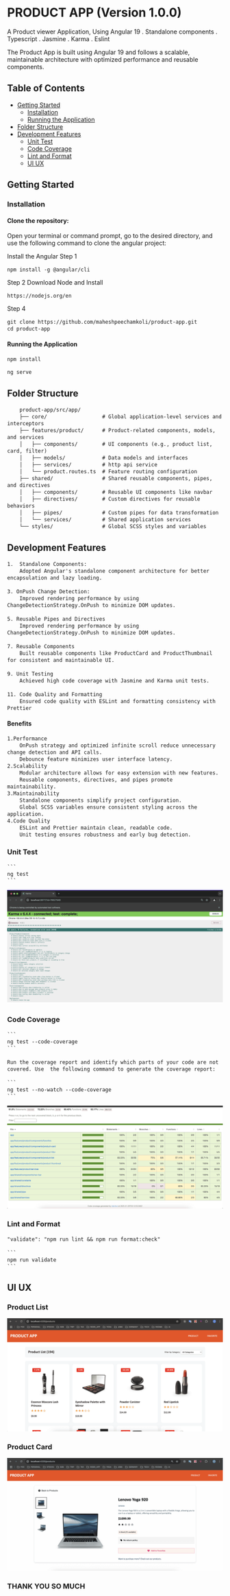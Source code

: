 # PRODUCT APP (Version 1.0.0)

A Product viewer Application, Using Angular 19 . Standalone components . Typescript . Jasmine . Karma . Eslint

The Product App is built using Angular 19 and follows a scalable, maintainable architecture with optimized performance and reusable components.

## Table of Contents

- [Getting Started](#getting-started)
  - [Installation](#installation)
  - [Running the Application](#running-the-application)
- [Folder Structure](#folder-structure)
- [Development Features](#development-features)
  - [Unit Test](#unit-test)
  - [Code Coverage](#code-coverage)
  - [Lint and Format](#lint-format)
  - [UI UX](#ui-ux)

## Getting Started

### Installation

#### Clone the repository:

Open your terminal or command prompt, go to the desired directory, and use the following command to clone the angular project:

Install the Angular 
Step 1
```
npm install -g @angular/cli
```
Step 2
Download Node and Install

```
https://nodejs.org/en
```

Step 4
```
git clone https://github.com/maheshpeechamkoli/product-app.git
cd product-app
```

#### Running the Application

```
npm install
```

```
ng serve
```

## Folder Structure

```
    product-app/src/app/
    ├── core/                  # Global application-level services and interceptors
    ├── features/product/      # Product-related components, models, and services
    │   ├── components/        # UI components (e.g., product list, card, filter)
    │   ├── models/            # Data models and interfaces
    │   ├── services/          # http api service
    │   └── product.routes.ts  # Feature routing configuration
    ├── shared/                # Shared reusable components, pipes, and directives
    │   ├── components/        # Reusable UI components like navbar
    │   ├── directives/        # Custom directives for reusable behaviors
    │   ├── pipes/             # Custom pipes for data transformation
    │   └── services/          # Shared application services
    └── styles/                # Global SCSS styles and variables
```

## Development Features

    1.  Standalone Components:
        Adopted Angular's standalone component architecture for better encapsulation and lazy loading.
        
    3. OnPush Change Detection:
        Improved rendering performance by using ChangeDetectionStrategy.OnPush to minimize DOM updates.
       
    5. Reusable Pipes and Directives
        Improved rendering performance by using ChangeDetectionStrategy.OnPush to minimize DOM updates.
       
    7. Reusable Components
        Built reusable components like ProductCard and ProductThumbnail for consistent and maintainable UI.
       
    9. Unit Testing
        Achieved high code coverage with Jasmine and Karma unit tests.
       
    11. Code Quality and Formatting
        Ensured code quality with ESLint and formatting consistency with Prettier

#### Benefits

    1.Performance
        OnPush strategy and optimized infinite scroll reduce unnecessary change detection and API calls.
        Debounce feature minimizes user interface latency.
    2.Scalability
        Modular architecture allows for easy extension with new features.
        Reusable components, directives, and pipes promote maintainability.
    3.Maintainability
        Standalone components simplify project configuration.
        Global SCSS variables ensure consistent styling across the application.
    4.Code Quality
        ESLint and Prettier maintain clean, readable code.
        Unit testing ensures robustness and early bug detection.

### Unit Test

    ```
    ng test
    ```

![Unit Test](screenshot/test.png)

### Code Coverage

    ```
    ng test --code-coverage
    ```

    Run the coverage report and identify which parts of your code are not covered. Use  the following command to generate the coverage report:

    ```
    ng test --no-watch --code-coverage
    ```

![Code Coverage](screenshot/code-coverage.png)

### Lint and Format

    "validate": "npm run lint && npm run format:check"

    ```
    npm run validate
    ```

## UI UX

### Product List

![UI UX](screenshot/product-list.png)

### Product Card

![UI UX](screenshot/prodcut-card.png)

### THANK YOU SO MUCH
